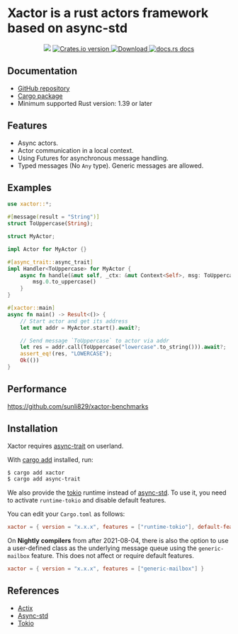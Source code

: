 # Xactor is a rust actors framework based on async-std

<div align="center">
  <!-- CI -->
  <img src="https://github.com/sunli829/potatonet/workflows/CI/badge.svg" />
  <!-- Crates version -->
  <a href="https://crates.io/crates/xactor">
    <img src="https://img.shields.io/crates/v/xactor.svg?style=flat-square"
    alt="Crates.io version" />
  </a>
  <!-- Downloads -->
  <a href="https://crates.io/crates/xactor">
    <img src="https://img.shields.io/crates/d/xactor.svg?style=flat-square"
      alt="Download" />
  </a>
  <!-- docs.rs docs -->
  <a href="https://docs.rs/xactor">
    <img src="https://img.shields.io/badge/docs-latest-blue.svg?style=flat-square"
      alt="docs.rs docs" />
  </a>
</div>

## Documentation

* [GitHub repository](https://github.com/sunli829/xactor)
* [Cargo package](https://crates.io/crates/xactor)
* Minimum supported Rust version: 1.39 or later

## Features

* Async actors.
* Actor communication in a local context.
* Using Futures for asynchronous message handling.
* Typed messages (No `Any` type). Generic messages are allowed.

## Examples

```rust
use xactor::*;

#[message(result = "String")]
struct ToUppercase(String);

struct MyActor;

impl Actor for MyActor {}

#[async_trait::async_trait]
impl Handler<ToUppercase> for MyActor {
    async fn handle(&mut self, _ctx: &mut Context<Self>, msg: ToUppercase) -> String {
        msg.0.to_uppercase()
    }
}

#[xactor::main]
async fn main() -> Result<()> {
    // Start actor and get its address
    let mut addr = MyActor.start().await?;

    // Send message `ToUppercase` to actor via addr
    let res = addr.call(ToUppercase("lowercase".to_string())).await?;
    assert_eq!(res, "LOWERCASE");
    Ok(())
}
```

## Performance

https://github.com/sunli829/xactor-benchmarks

## Installation

Xactor requires [async-trait](https://github.com/dtolnay/async-trait) on userland.

With [cargo add][cargo-add] installed, run:

```sh
$ cargo add xactor
$ cargo add async-trait
```

We also provide the [tokio](https://tokio.rs/) runtime instead of [async-std](https://async.rs/). To use it, you need to activate `runtime-tokio` and disable default features.

You can edit your `Cargo.toml` as follows:
```toml
xactor = { version = "x.x.x", features = ["runtime-tokio"], default-features = false }
```

On **Nightly compilers** from after 2021-08-04, there is also the option to use a user-defined class as the underlying message queue using the `generic-mailbox` feature. This does not affect or require default features.

```toml
xactor = { version = "x.x.x", features = ["generic-mailbox"] }
```


[cargo-add]: https://github.com/killercup/cargo-edit

## References

* [Actix](https://github.com/actix/actix)
* [Async-std](https://github.com/async-rs/async-std)
* [Tokio](https://github.com/tokio-rs/tokio)
